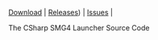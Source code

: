 [Download](https://github.com/SMG4Project/smg4launcherapp/releases/latest/) |
[Releases](https://github.com/SMG4Project/smg4launcherapp/tags)) |
[Issues](https://github.com/SMG4Project/smg4launcherapp/issues) |


The CSharp SMG4 Launcher Source Code
